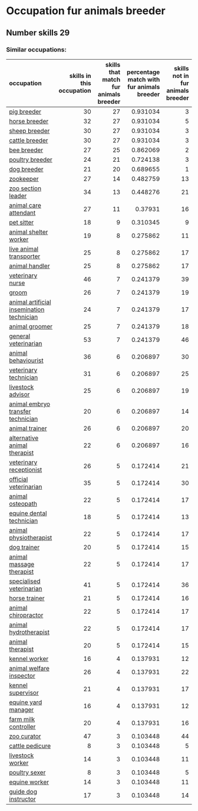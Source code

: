 # Occupation fur animals breeder
## Number skills 29
### Similar occupations:
| occupation                                                                                |   skills in this occupation |   skills that match fur animals breeder |   percentage match with fur animals breeder |   skills not in fur animals breeder |
|:------------------------------------------------------------------------------------------|----------------------------:|----------------------------------------:|--------------------------------------------:|------------------------------------:|
| [pig breeder](pig_breeder.md)                                                             |                          30 |                                      27 |                                    0.931034 |                                   3 |
| [horse breeder](horse_breeder.md)                                                         |                          32 |                                      27 |                                    0.931034 |                                   5 |
| [sheep breeder](sheep_breeder.md)                                                         |                          30 |                                      27 |                                    0.931034 |                                   3 |
| [cattle breeder](cattle_breeder.md)                                                       |                          30 |                                      27 |                                    0.931034 |                                   3 |
| [bee breeder](bee_breeder.md)                                                             |                          27 |                                      25 |                                    0.862069 |                                   2 |
| [poultry breeder](poultry_breeder.md)                                                     |                          24 |                                      21 |                                    0.724138 |                                   3 |
| [dog breeder](dog_breeder.md)                                                             |                          21 |                                      20 |                                    0.689655 |                                   1 |
| [zookeeper](zookeeper.md)                                                                 |                          27 |                                      14 |                                    0.482759 |                                  13 |
| [zoo section leader](zoo_section_leader.md)                                               |                          34 |                                      13 |                                    0.448276 |                                  21 |
| [animal care attendant](animal_care_attendant.md)                                         |                          27 |                                      11 |                                    0.37931  |                                  16 |
| [pet sitter](pet_sitter.md)                                                               |                          18 |                                       9 |                                    0.310345 |                                   9 |
| [animal shelter worker](animal_shelter_worker.md)                                         |                          19 |                                       8 |                                    0.275862 |                                  11 |
| [live animal transporter](live_animal_transporter.md)                                     |                          25 |                                       8 |                                    0.275862 |                                  17 |
| [animal handler](animal_handler.md)                                                       |                          25 |                                       8 |                                    0.275862 |                                  17 |
| [veterinary nurse](veterinary_nurse.md)                                                   |                          46 |                                       7 |                                    0.241379 |                                  39 |
| [groom](groom.md)                                                                         |                          26 |                                       7 |                                    0.241379 |                                  19 |
| [animal artificial insemination technician](animal_artificial_insemination_technician.md) |                          24 |                                       7 |                                    0.241379 |                                  17 |
| [animal groomer](animal_groomer.md)                                                       |                          25 |                                       7 |                                    0.241379 |                                  18 |
| [general veterinarian](general_veterinarian.md)                                           |                          53 |                                       7 |                                    0.241379 |                                  46 |
| [animal behaviourist](animal_behaviourist.md)                                             |                          36 |                                       6 |                                    0.206897 |                                  30 |
| [veterinary technician](veterinary_technician.md)                                         |                          31 |                                       6 |                                    0.206897 |                                  25 |
| [livestock advisor](livestock_advisor.md)                                                 |                          25 |                                       6 |                                    0.206897 |                                  19 |
| [animal embryo transfer technician](animal_embryo_transfer_technician.md)                 |                          20 |                                       6 |                                    0.206897 |                                  14 |
| [animal trainer](animal_trainer.md)                                                       |                          26 |                                       6 |                                    0.206897 |                                  20 |
| [alternative animal therapist](alternative_animal_therapist.md)                           |                          22 |                                       6 |                                    0.206897 |                                  16 |
| [veterinary receptionist](veterinary_receptionist.md)                                     |                          26 |                                       5 |                                    0.172414 |                                  21 |
| [official veterinarian](official_veterinarian.md)                                         |                          35 |                                       5 |                                    0.172414 |                                  30 |
| [animal osteopath](animal_osteopath.md)                                                   |                          22 |                                       5 |                                    0.172414 |                                  17 |
| [equine dental technician](equine_dental_technician.md)                                   |                          18 |                                       5 |                                    0.172414 |                                  13 |
| [animal physiotherapist](animal_physiotherapist.md)                                       |                          22 |                                       5 |                                    0.172414 |                                  17 |
| [dog trainer](dog_trainer.md)                                                             |                          20 |                                       5 |                                    0.172414 |                                  15 |
| [animal massage therapist](animal_massage_therapist.md)                                   |                          22 |                                       5 |                                    0.172414 |                                  17 |
| [specialised veterinarian](specialised_veterinarian.md)                                   |                          41 |                                       5 |                                    0.172414 |                                  36 |
| [horse trainer](horse_trainer.md)                                                         |                          21 |                                       5 |                                    0.172414 |                                  16 |
| [animal chiropractor](animal_chiropractor.md)                                             |                          22 |                                       5 |                                    0.172414 |                                  17 |
| [animal hydrotherapist](animal_hydrotherapist.md)                                         |                          22 |                                       5 |                                    0.172414 |                                  17 |
| [animal therapist](animal_therapist.md)                                                   |                          20 |                                       5 |                                    0.172414 |                                  15 |
| [kennel worker](kennel_worker.md)                                                         |                          16 |                                       4 |                                    0.137931 |                                  12 |
| [animal welfare inspector](animal_welfare_inspector.md)                                   |                          26 |                                       4 |                                    0.137931 |                                  22 |
| [kennel supervisor](kennel_supervisor.md)                                                 |                          21 |                                       4 |                                    0.137931 |                                  17 |
| [equine yard manager](equine_yard_manager.md)                                             |                          16 |                                       4 |                                    0.137931 |                                  12 |
| [farm milk controller](farm_milk_controller.md)                                           |                          20 |                                       4 |                                    0.137931 |                                  16 |
| [zoo curator](zoo_curator.md)                                                             |                          47 |                                       3 |                                    0.103448 |                                  44 |
| [cattle pedicure](cattle_pedicure.md)                                                     |                           8 |                                       3 |                                    0.103448 |                                   5 |
| [livestock worker](livestock_worker.md)                                                   |                          14 |                                       3 |                                    0.103448 |                                  11 |
| [poultry sexer](poultry_sexer.md)                                                         |                           8 |                                       3 |                                    0.103448 |                                   5 |
| [equine worker](equine_worker.md)                                                         |                          14 |                                       3 |                                    0.103448 |                                  11 |
| [guide dog instructor](guide_dog_instructor.md)                                           |                          17 |                                       3 |                                    0.103448 |                                  14 |
